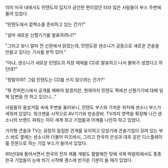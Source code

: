 이미 미국 내에서도 민텐도의 입지가 굳건한 편이었던 터라 많은 사람들이 부스 주변에 몰려 있었다. 

"민텐도에서 깜짝쇼를 준비하고 있는 건가?" 

"설마 새로운 신형기기를 발표하려나?" 

"그러고 보니 얼마 전 신문에서 읽었는데, 민텐도랑 센소니가 공동으로 새로운 콘솔을 만들고 있다는 기사를 본적 있어." 

"아냐, 센소니가 새로운 민텐도의 저장 매체를 CD로 발표하고 나서 불화가 생겼다고 하던데?" 

"정말이야? 그럼 민텐도는 CD를 쓰지 않으려는 건가?" 

"뭐 컨퍼런스에서 공개를 해봐야 알겠지만, 현재까지 민텐도 쪽에선 신형기기에 대해 일체 답변을 안 하고 있으니..." 

사람들의 웅성거림 속에 주변을 둘러보니, 민텐도 부스와 가까운 위치에 센소니 부스가 세워져 있었다. 
워크맨을 시작으로 AV기기와 방송장비. TV까지 영역을 확장해 나간 센소니의 브랜드 파워는 이미 세계 최고 기업들과 어깨를 나란히 하고 있었다. 

거치형 콘솔과 TV는 굉장히 밀접한 관계를 유지하고 있었기에 콘솔기업이 모여 있는 부스 바로 옆에는 센소니와 더불어 미츠바시, 그리고 한국의 은성과 대후 같은 디스플레이를 전문으로 하는 기업 부스가 들어서 있었다. 

90년대에 들어서면서 한국의 전자 제품 개발도 활발해진 탓에 국제 박람회에서도 종종 한국 기업들이 눈에 띄기 시작해 괜스레 반가운 기분이 들 때가 있었다. 